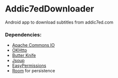 # Addic7edDownloader
Android app to download subtitles from addic7ed.com

### Dependencies:
- [Apache Commons IO](https://github.com/apache/commons-io)
- [OKHttp](https://github.com/square/okhttp)
- [Butter Knife](https://github.com/JakeWharton/butterknife)
- [Jsoup](https://jsoup.org/)
- [EasyPermissions](https://github.com/googlesamples/easypermissions)
- [Room](https://developer.android.com/training/data-storage/room/) for persistence
